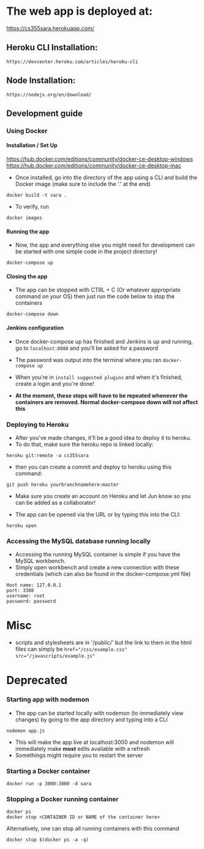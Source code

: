 # The web app is deployed at:
https://cs355sara.herokuapp.com/

## Heroku CLI Installation:
```https://devcenter.heroku.com/articles/heroku-cli```

## Node Installation:
```https://nodejs.org/en/download/```

## Development guide
### Using Docker
#### Installation / Set Up
https://hub.docker.com/editions/community/docker-ce-desktop-windows
https://hub.docker.com/editions/community/docker-ce-desktop-mac

* Once installed, go into the directory of the app using a CLI and build the Docker image (make sure to include the '.' at the end)

```docker build -t sara .```

* To verify, run

```docker images```

#### Running the app
* Now, the app and everything else you might need for development can be started with one simple code in the project directory!

```docker-compose up```

#### Closing the app 
* The app can be stopped with CTRL + C (Or whatever appropriate command on your OS) then just run the code below to stop the containers

```docker-compose down```

#### Jenkins configuration
* Once docker-compose up has finished and Jenkins is up and running, go to `localhost:8080` and you'll be asked for a password
* The password was output into the terminal where you ran `docker-compose up`
* When you're in `install suggested plugins` and when it's finished, create a login and you're done!

* **At the moment, these steps will have to be repeated whenever the containers are removed. Normal docker-compose down will not affect this**

### Deploying to Heroku
* After you've made changes, it'll be a good idea to deploy it to heroku.
* To do that, make sure the heroku repo is linked locally:

```heroku git:remote -a cs355sara```

* then you can create a commit and deploy to heroku using this command:

```git push heroku yourbranchnamehere:master```

* Make sure you create an account on Heroku and let Jun know so you can be added as a collaborator!

* The app can be opened via the URL or by typing this into the CLI:

```heroku open```

### Accessing the MySQL database running locally
* Accessing the running MySQL container is simple if you have the MySQL workbench.
* Simply open workbench and create a new connection with these credentials (which can also be found in the docker-compose.yml file)

```
Host name: 127.0.0.1
port: 3308
username: root
password: password
```

# Misc
* scripts and stylesheets are in '/public/' but the link to them in the html files can simply be 
```href="/css/example.css"```
```src="/javascripts/example.js"```


# Deprecated
### Starting app with nodemon
* The app can be started locally with nodemon (to immediately view changes) by going to the app directory and typing into a CLI

```nodemon app.js```

* This will make the app live at localhost:3000 and nodemon will immediately make **most** edits available with a refresh
* Somethings might require you to restart the server

### Starting a Docker container
```docker run -p 3000:3000 -d sara```

### Stopping a Docker running container
```
docker ps
docker stop <CONTAINER ID or NAME of the container here>
```

Alternatively, one can stop all running containers with this command

```docker stop $(docker ps -a -q)```